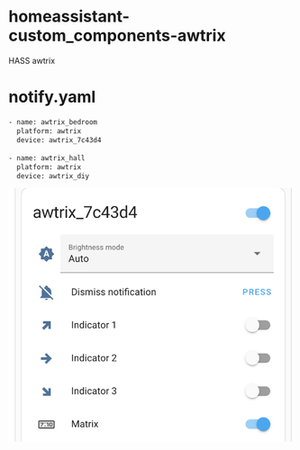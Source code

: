 # homeassistant-custom_components-awtrix
HASS awtrix 

# notify.yaml

```
- name: awtrix_bedroom
  platform: awtrix
  device: awtrix_7c43d4

- name: awtrix_hall
  platform: awtrix
  device: awtrix_diy
```

<img alt='Hass awtrix entity' src='hass-config.png'/>

